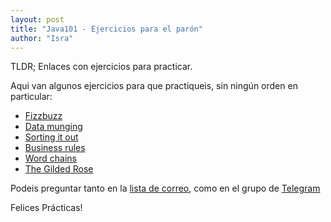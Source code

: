 ```yaml
---
layout: post
title: "Java101 - Ejercicios para el parón"
author: "Isra"
---
```

TLDR; Enlaces con ejercicios para practicar.

Aqui van algunos ejercicios para que practiqueis, sin ningún orden en particular:

* [Fizzbuzz](http://codingdojo.org/kata/FizzBuzz/)
* [Data munging](http://codekata.com/kata/kata04-data-munging/)
* [Sorting it out](http://codekata.com/kata/kata11-sorting-it-out/)
* [Business rules](http://codekata.com/kata/kata16-business-rules/)
* [Word chains](http://codekata.com/kata/kata19-word-chains/)
* [The Gilded Rose](https://iamnotmyself.com/2011/02/13/refactor-this-the-gilded-rose-kata/)

Podeis preguntar tanto en la [lista de correo](https://www.meetup.com/SVQJUG/), como en el grupo de [Telegram](https://t.me/joinchat/AkPFS0QR0F7z3-TwGAOo0g)

Felices Prácticas!
